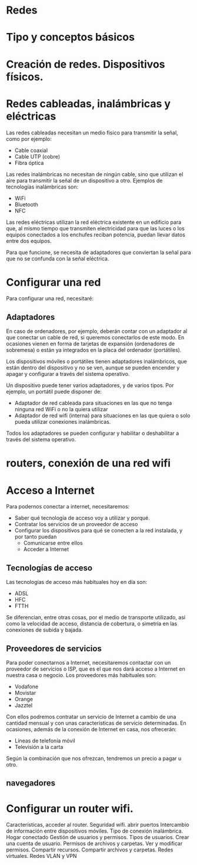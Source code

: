 # Redes

# Tipo y conceptos básicos


# Creación de redes. Dispositivos físicos. 


# Redes cableadas, inalámbricas y eléctricas

Las redes cableadas necesitan un medio fisico para transmitir la señal, como por ejemplo:

- Cable coaxial
- Cable UTP (cobre)
- Fibra óptica

Las redes inalámbricas no necesitan de ningún cable, sino que utilizan el aire para transmitir la señal de un dispositivo a otro. Ejemplos de tecnologías inalámbricas son:

- WiFi
- Bluetooth
- NFC

Las redes eléctricas utilizan la red eléctrica existente en un edificio para que, al mismo tiempo que transmiten electricidad para que las luces o los equipos conectados a los enchufes reciban potencia, puedan llevar datos entre dos equipos.

Para que funcione, se necesita de adaptadores que conviertan la señal para que no se confunda con la señal eléctrica.

# Configurar una red

Para configurar una red, necesitaré:

## Adaptadores

En caso de ordenadores, por ejemplo, deberán contar con un adaptador al que conectar un cable de red, si queremos conectarlos de este modo. En ocasiones vienen en forma de tarjetas de expansión (ordenadores de sobremesa) o están ya integrados en la placa del ordenador (portátiles).

Los dispositivos móviles o portátiles tienen adaptadores inalámbricos, que están dentro del dispositivo y no se ven, aunque se pueden encender y apagar y configurar a través del sistema operativo.

Un dispositivo puede tener varios adaptadores, y de varios tipos. Por ejemplo, un portátil puede disponer de:

- Adaptador de red cableada para situaciones en las que no tenga ninguna red WiFi o no la quiera utilizar
- Adaptador de red wifi (interna) para situaciones en las que quiera o solo pueda utilizar conexiones inalámbricas.

Todos los adaptadores se pueden configurar y habilitar o deshabilitar a través del sistema operativo.

# routers, conexión de una red wifi

# Acceso a Internet

Para podernos conectar a internet, necesitaremos:

- Saber qué tecnología de acceso voy a utilizar y porqué.
- Contratar los servicios de un proveedor de acceso
- Configurar los dispositivos para qué se conecten a la red instalada, y por tanto puedan
  - Comunicarse entre ellos
  - Acceder a Internet

## Tecnologías de acceso

Las tecnologías de acceso más habituales hoy en día son:

- ADSL
- HFC
- FTTH

Se diferencian, entre otras cosas, por el medio de transporte utilizado, así como la velocidad de acceso, distancia de cobertura, o simetría en las conexiones de subida y bajada.

## Proveedores de servicios

Para poder conectarnos a Internet, necesitaremos contactar con un proveedor de servicios o ISP, que es el que nos dará acceso a Internet en nuestra casa o negocio. Los proveedores más habituales son:

- Vodafone
- Movistar
- Orange
- Jazztel

Con ellos podremos contratar un servicio de Internet a cambio de una cantidad mensual y con unas características de servicio determinadas. En ocasiones, además de la conexión de Internet en casa, nos ofrecerán:

- Líneas de telefonía móvil
- Televisión a la carta

Según la combinación que nos ofrezcan, tendremos un precio a pagar u otro.

## navegadores
# Configurar un router wifi.
Características, acceder al router. Seguridad wifi. abrir puertos
Intercambio de información entre dispositivos móviles. Tipo de conexión inalámbrica. Hogar conectado
Gestión de usuarios y permisos.
Tipos de usuarios. Crear una cuenta de usuario. Permisos de archivos y carpetas. Ver y modificar permisos.
Compartir recursos.
Compartir archivos y carpetas. Redes virtuales. Redes VLAN y VPN
